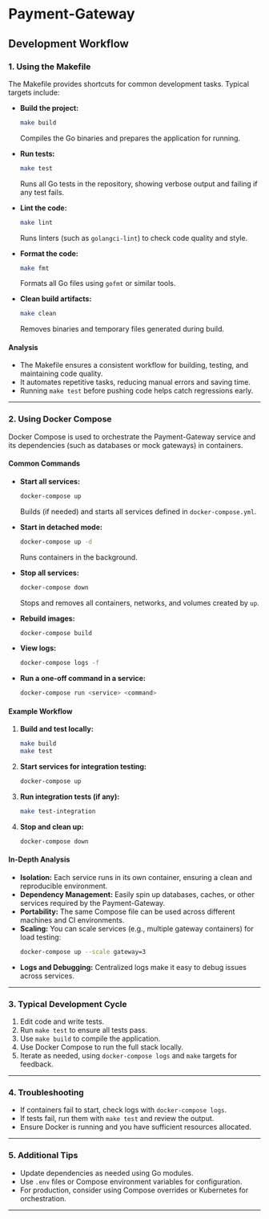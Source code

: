 # Payment-Gateway

## Development Workflow

### 1. Using the Makefile

The Makefile provides shortcuts for common development tasks. Typical targets include:

- **Build the project:**
  ```sh
  make build
  ```
  Compiles the Go binaries and prepares the application for running.

- **Run tests:**
  ```sh
  make test
  ```
  Runs all Go tests in the repository, showing verbose output and failing if any test fails.

- **Lint the code:**
  ```sh
  make lint
  ```
  Runs linters (such as `golangci-lint`) to check code quality and style.

- **Format the code:**
  ```sh
  make fmt
  ```
  Formats all Go files using `gofmt` or similar tools.

- **Clean build artifacts:**
  ```sh
  make clean
  ```
  Removes binaries and temporary files generated during build.

#### Analysis

- The Makefile ensures a consistent workflow for building, testing, and maintaining code quality.
- It automates repetitive tasks, reducing manual errors and saving time.
- Running `make test` before pushing code helps catch regressions early.

---

### 2. Using Docker Compose

Docker Compose is used to orchestrate the Payment-Gateway service and its dependencies (such as databases or mock gateways) in containers.

#### Common Commands

- **Start all services:**
  ```sh
  docker-compose up
  ```
  Builds (if needed) and starts all services defined in `docker-compose.yml`.

- **Start in detached mode:**
  ```sh
  docker-compose up -d
  ```
  Runs containers in the background.

- **Stop all services:**
  ```sh
  docker-compose down
  ```
  Stops and removes all containers, networks, and volumes created by `up`.

- **Rebuild images:**
  ```sh
  docker-compose build
  ```

- **View logs:**
  ```sh
  docker-compose logs -f
  ```

- **Run a one-off command in a service:**
  ```sh
  docker-compose run <service> <command>
  ```

#### Example Workflow

1. **Build and test locally:**
   ```sh
   make build
   make test
   ```

2. **Start services for integration testing:**
   ```sh
   docker-compose up
   ```

3. **Run integration tests (if any):**
   ```sh
   make test-integration
   ```

4. **Stop and clean up:**
   ```sh
   docker-compose down
   ```

#### In-Depth Analysis

- **Isolation:** Each service runs in its own container, ensuring a clean and reproducible environment.
- **Dependency Management:** Easily spin up databases, caches, or other services required by the Payment-Gateway.
- **Portability:** The same Compose file can be used across different machines and CI environments.
- **Scaling:** You can scale services (e.g., multiple gateway containers) for load testing:
  ```sh
  docker-compose up --scale gateway=3
  ```
- **Logs and Debugging:** Centralized logs make it easy to debug issues across services.

---

### 3. Typical Development Cycle

1. Edit code and write tests.
2. Run `make test` to ensure all tests pass.
3. Use `make build` to compile the application.
4. Use Docker Compose to run the full stack locally.
5. Iterate as needed, using `docker-compose logs` and `make` targets for feedback.

---

### 4. Troubleshooting

- If containers fail to start, check logs with `docker-compose logs`.
- If tests fail, run them with `make test` and review the output.
- Ensure Docker is running and you have sufficient resources allocated.

---

### 5. Additional Tips

- Update dependencies as needed using Go modules.
- Use `.env` files or Compose environment variables for configuration.
- For production, consider using Compose overrides or Kubernetes for orchestration.

---